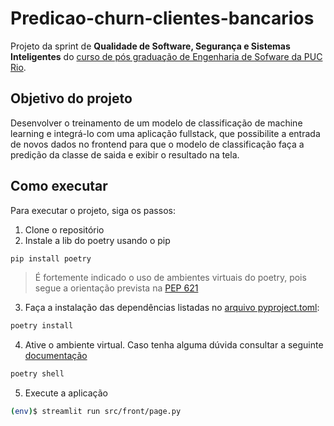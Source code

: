 # Predicao-churn-clientes-bancarios

Projeto da sprint de **Qualidade de Software, Segurança e Sistemas Inteligentes** do [curso de pós graduação de Engenharia de Sofware da PUC Rio](https://especializacao.ccec.puc-rio.br/especializacao/engenharia-de-software).

## Objetivo do projeto
Desenvolver o treinamento de um modelo de classificação de machine learning e integrá-lo com uma aplicação fullstack, que possibilite a entrada de novos dados no frontend para que o modelo de classificação faça a predição da classe de saida e exibir o resultado na tela.

## Como executar
Para executar o projeto, siga os passos:
1. Clone o repositório
2. Instale a lib do poetry usando o pip
```bash
pip install poetry
```

> É fortemente indicado o uso de ambientes virtuais do poetry, pois segue a orientação prevista na [PEP 621](https://peps.python.org/pep-0621/) 
3. Faça a instalação das dependências listadas no [arquivo pyproject.toml](https://github.com/camilaccb/BuddyConnect-Backend/blob/main/pyproject.toml):

```bash
poetry install
```
4. Ative o ambiente virtual. Caso tenha alguma dúvida consultar a seguinte [documentação](https://python-poetry.org/docs/basic-usage/#:~:text=shell%0Awhich%20python-,Activating%20the%20virtual%20environment,-The%20easiest%20way)

```bash
poetry shell
```

5. Execute a aplicação

```bash
(env)$ streamlit run src/front/page.py
```

